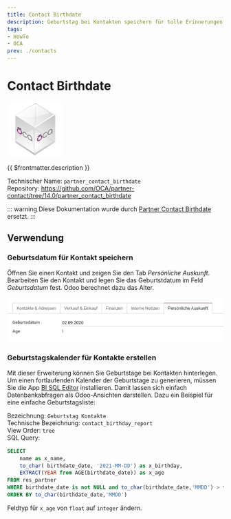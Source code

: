 ```yaml
---
title: Contact Birthdate
description: Geburtstag bei Kontakten speichern für tolle Erinnerungen.
tags:
- HowTo
- OCA
prev: ./contacts
---
```

# Contact Birthdate
![icon_oca_app](attachments/icon_oca_app.png)

{{ $frontmatter.description }}

Technischer Name: `partner_contact_birthdate`\
Repository: <https://github.com/OCA/partner-contact/tree/14.0/partner_contact_birthdate>

::: warning
Diese Dokumentation wurde durch [Partner Contact Birthdate](Partner%20Contact%20Birthdate.md) ersetzt.
:::

## Verwendung

### Geburtsdatum für Kontakt speichern

Öffnen Sie einen Kontakt und zeigen Sie den Tab *Persönliche Auskunft*. Bearbeiten Sie den Kontakt und legen Sie das Geburtstdatum im Feld *Geburtsdatum* fest. Odoo berechnet dazu das Alter.

![](attachments/Contact%20Birthdate%20Tab%20mit%20Geburtsdatum.png)

### Geburtstagskalender für Kontakte erstellen

Mit dieser Erweiterung können Sie Geburtstage bei Kontakten hinterlegen. Um einen fortlaufenden Kalender der Geburtstage zu generieren, müssen Sie die App [BI SQL Editor](BI%20SQL%20Editor.md) installieren. Damit lassen sich einfach Datenbankabfragen als Odoo-Ansichten darstellen. Dazu ein Beispiel für eine einfache Geburtstagsliste:

Bezeichnung: `Geburtstag Kontakte`\
Technische Bezeichnung: `contact_birthday_report`\
View Order: `tree`\
SQL Query:

```sql
SELECT
    name as x_name,
	to_char( birthdate_date, '2021-MM-DD') as x_birthday,
	EXTRACT(YEAR from AGE(birthdate_date)) as x_age
FROM res_partner 
WHERE birthdate_date is not NULL and to_char(birthdate_date,'MMDD') > to_char(now() - INTERVAL '4 DAY','MMDD')
ORDER BY to_char(birthdate_date,'MMDD')
```

Feldtyp für `x_age` von `float` auf `integer` ändern.